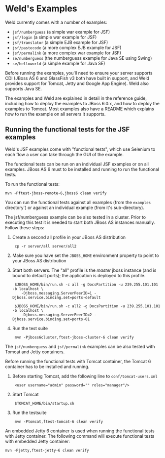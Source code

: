 Weld's Examples
===============

Weld currently comes with a number of examples:

* `jsf/numberguess` (a simple war example for JSF)
* `jsf/login` (a simple war example for JSF)
* `jsf/translator` (a simple EJB example for JSF)
* `jsf/pastecode` (a more complex EJB example for JSF)
* `jsf/permalink` (a more complex war example for JSF)
* `se/numberguess` (the numberguess example for Java SE using Swing)
* `se/helloworld` (a simple example for Java SE)

Before running the examples, you'll need to ensure your server supports CDI (JBoss AS 6 and
GlassFish v3 both have built in support, and Weld provides support for Tomcat, Jetty and
Google App Engine). Weld also supports Java SE. 

The examples and Weld are explained in detail in the reference guide, including
how to deploy the examples to JBoss 6.0.x, and how to deploy the examples to Tomcat. Most
examples also have a README which explains how to run the example on all servers it supports. 


Running the functional tests for the JSF examples
------------------------------------------------

Weld's JSF examples come with "functional tests", which use Selenium to each flow a user can take
through the GUI of the example.

The functional tests can be run on an individual JSF examples or on all examples. JBoss AS 6 
must to be installed and running to run the functional tests. 

To run the functional tests:

    mvn -Pftest-jboss-remote-6,jboss6 clean verify

You can run the functional tests against all examples (from the `examples` directory`) or against
an individual example (from it's sub-directory).

The jsf/numberguess example can be also tested in a cluster. Prior to executing this test
it is needed to start both JBoss AS instances manually.  Follow these steps:

1. Create a second all profile in your JBoss AS distribution

        cp -r server/all server/all2

2. Make sure you have set the `JBOSS_HOME` environment property to point to your JBoss AS
   distribution
    
3. Start both servers. The "all" profile is the *master* jboss instance (and is bound to
   default ports); the application is deployed to this profile.
     
        $JBOSS_HOME/bin/run.sh -c all -g DocsPartition -u 239.255.101.101 -b localhost \
           -Djboss.messaging.ServerPeerID=1 -Djboss.service.binding.set=ports-default
    
        $JBOSS_HOME/bin/run.sh -c all2 -g DocsPartition -u 239.255.101.101 -b localhost \
           -Djboss.messaging.ServerPeerID=2 -Djboss.service.binding.set=ports-01 
       
4. Run the test suite

        mvn -Pjboss6cluster,ftest-jboss-cluster-6 clean verify

The `jsf/numberguess` and `jsf/permalink` examples can be also tested with Tomcat and Jetty containers.

Before running the functional tests with Tomcat container, the Tomcat 6 container has to be installed
and running. 

1. Before starting Tomcat, add the following line to `conf/tomcat-users.xml`

        <user username="admin" password="" roles="manager"/> 

2. Start Tomcat
    
        $TOMCAT_HOME/bin/startup.sh
  
3. Run the testsuite

        mvn -Ptomcat,ftest-tomcat-6 clean verify 

An embedded Jetty 6 container is used when running the functional tests with Jetty container. 
The following command will execute functional tests with embedded Jetty container:

    mvn -Pjetty,ftest-jetty-6 clean verify
